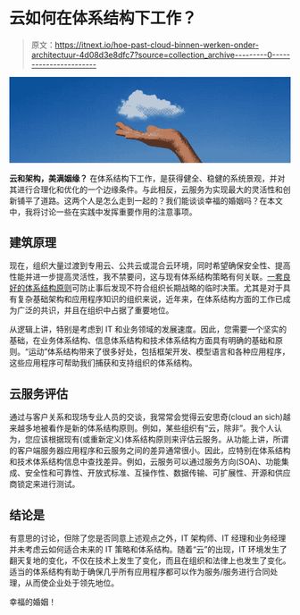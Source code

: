 # 云如何在体系结构下工作？

> 原文：<https://itnext.io/hoe-past-cloud-binnen-werken-onder-architectuur-4d08d3e8dfc7?source=collection_archive---------0----------------------->

![](img/f5574021a3dfdd9ffe40aeaa7175c38f.png)

**云和架构，美满姻缘？** 
在体系结构下工作，是获得健全、稳健的系统景观，并对其进行合理化和优化的一个边缘条件。与此相反，云服务为实现最大的灵活性和创新铺平了道路。这两个人是怎么走到一起的？我们能谈谈幸福的婚姻吗？在本文中，我将讨论一些在实践中发挥重要作用的注意事项。

## 建筑原理

现在，组织大量过渡到专用云、公共云或混合云环境，同时希望确保安全性、提高性能并进一步提高灵活性，我不禁要问，这与现有体系结构策略有何关联。[一套良好的体系结构原则](https://www.linkit.nl/knowledge-base/23/Werken_onder_IT_architectuur_modegril_of_bittere_noodzaak)可防止事后发现不符合组织长期战略的临时决策。尤其是对于具有复杂基础架构和应用程序知识的组织来说，近年来，在体系结构方面的工作已成为广泛的共识，并且在组织中占据了重要地位。

从逻辑上讲，特别是考虑到 IT 和业务领域的发展速度。因此，您需要一个坚实的基础，在业务体系结构、信息体系结构和技术体系结构方面具有明确的基础和原则。“运动”体系结构带来了很多好处，包括框架开发、模型语言和各种应用程序，这些应用程序可帮助我们捕获和支持组织的体系结构。

## 云服务评估

通过与客户关系和现场专业人员的交谈，我常常会觉得云安思奇(cloud an sich)越来越多地被看作是新的体系结构原则。例如，某些组织有“云，除非”。我个人认为，您应该根据现有(或重新定义)体系结构原则来评估云服务。从功能上讲，所谓的客户端服务器应用程序和云服务之间的差异通常很小。因此，应特别在体系结构和技术体系结构信息中查找差异。例如，云服务可以通过服务方向(SOA)、功能集成、安全性和可靠性、开放式标准、互操作性、数据传输、可扩展性、开源和供应商锁定来进行测试。

## 结论是

有意思的讨论，但除了您是否同意上述观点之外，IT 架构师、IT 经理和业务经理并未考虑云如何适合未来的 IT 策略和体系结构。随着“云”的出现，IT 环境发生了翻天复地的变化，不仅在技术上发生了变化，而且在组织和法律上也发生了变化。适当的体系结构有助于确保几乎所有应用程序都可以作为服务/服务进行合同处理，从而使企业处于领先地位。

幸福的婚姻！
